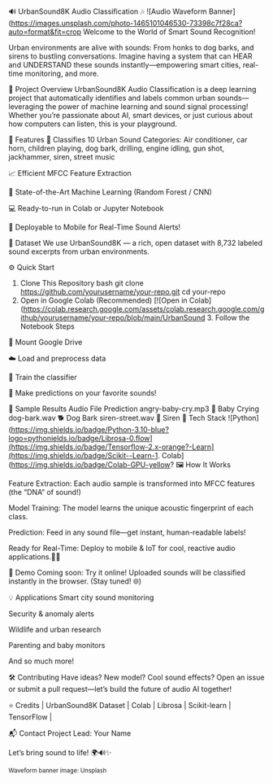 🔊 UrbanSound8K Audio Classification 🎶
![Audio Waveform Banner](https://images.unsplash.com/photo-1465101046530-73398c7f28ca?auto=format&fit=crop Welcome to the World of Smart Sound Recognition!

Urban environments are alive with sounds: From honks to dog barks, and sirens to bustling conversations. Imagine having a system that can HEAR and UNDERSTAND these sounds instantly—empowering smart cities, real-time monitoring, and more.

🌟 Project Overview
UrbanSound8K Audio Classification is a deep learning project that automatically identifies and labels common urban sounds—leveraging the power of machine learning and sound signal processing!
Whether you’re passionate about AI, smart devices, or just curious about how computers can listen, this is your playground.

🎯 Features
🎵 Classifies 10 Urban Sound Categories:
Air conditioner, car horn, children playing, dog bark, drilling, engine idling, gun shot, jackhammer, siren, street music

📈 Efficient MFCC Feature Extraction

🤖 State-of-the-Art Machine Learning (Random Forest / CNN)

💻 Ready-to-run in Colab or Jupyter Notebook

📱 Deployable to Mobile for Real-Time Sound Alerts!

📂 Dataset
We use UrbanSound8K — a rich, open dataset with 8,732 labeled sound excerpts from urban environments.

⚙️ Quick Start
1. Clone This Repository
bash
git clone https://github.com/yourusername/your-repo.git
cd your-repo
2. Open in Google Colab (Recommended)
[![Open in Colab](https://colab.research.google.com/assets/colab.research.google.com/github/yourusername/your-repo/blob/main/UrbanSound 3. Follow the Notebook Steps

🔗 Mount Google Drive

☁️ Load and preprocess data

🧠 Train the classifier

🎉 Make predictions on your favorite sounds!

📝 Sample Results
Audio File	Prediction
angry-baby-cry.mp3	👶 Baby Crying
dog-bark.wav	🐕 Dog Bark
siren-street.wav	🚨 Siren
🧰 Tech Stack
![Python](https://img.shields.io/badge/Python-3.10-blue?logo=pythonields.io/badge/Librosa-0.flow](https://img.shields.io/badge/Tensorflow-2.x-orange?-Learn](https://img.shields.io/badge/Scikit--Learn-1. Colab](https://img.shields.io/badge/Colab-GPU-yellow? 🖼️ How It Works

Feature Extraction:
Each audio sample is transformed into MFCC features (the “DNA” of sound!)

Model Training:
The model learns the unique acoustic fingerprint of each class.

Prediction:
Feed in any sound file—get instant, human-readable labels!

Ready for Real-Time:
Deploy to mobile & IoT for cool, reactive audio applications.🚦🔔

🚦 Demo
Coming soon:
Try it online! Uploaded sounds will be classified instantly in the browser. (Stay tuned! 🌐)

💡 Applications
Smart city sound monitoring

Security & anomaly alerts

Wildlife and urban research

Parenting and baby monitors

And so much more!

🛠️ Contributing
Have ideas? New model? Cool sound effects?
Open an issue or submit a pull request—let’s build the future of audio AI together!

⭐ Credits
| UrbanSound8K Dataset | Colab | Librosa | Scikit-learn | TensorFlow |

📬 Contact
Project Lead: Your Name

Let’s bring sound to life! 🌍🔊✨

<sup>Waveform banner image: Unsplash</sup>
